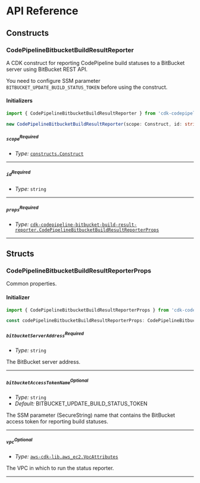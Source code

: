 # API Reference <a name="API Reference"></a>

## Constructs <a name="Constructs"></a>

### CodePipelineBitbucketBuildResultReporter <a name="cdk-codepipeline-bitbucket-build-result-reporter.CodePipelineBitbucketBuildResultReporter"></a>

A CDK construct for reporting CodePipeline build statuses to a BitBucket server using BitBucket REST API.

You need to configure SSM parameter `BITBUCKET_UPDATE_BUILD_STATUS_TOKEN` before using the construct.

#### Initializers <a name="cdk-codepipeline-bitbucket-build-result-reporter.CodePipelineBitbucketBuildResultReporter.Initializer"></a>

```typescript
import { CodePipelineBitbucketBuildResultReporter } from 'cdk-codepipeline-bitbucket-build-result-reporter'

new CodePipelineBitbucketBuildResultReporter(scope: Construct, id: string, props: CodePipelineBitbucketBuildResultReporterProps)
```

##### `scope`<sup>Required</sup> <a name="cdk-codepipeline-bitbucket-build-result-reporter.CodePipelineBitbucketBuildResultReporter.parameter.scope"></a>

- *Type:* [`constructs.Construct`](#constructs.Construct)

---

##### `id`<sup>Required</sup> <a name="cdk-codepipeline-bitbucket-build-result-reporter.CodePipelineBitbucketBuildResultReporter.parameter.id"></a>

- *Type:* `string`

---

##### `props`<sup>Required</sup> <a name="cdk-codepipeline-bitbucket-build-result-reporter.CodePipelineBitbucketBuildResultReporter.parameter.props"></a>

- *Type:* [`cdk-codepipeline-bitbucket-build-result-reporter.CodePipelineBitbucketBuildResultReporterProps`](#cdk-codepipeline-bitbucket-build-result-reporter.CodePipelineBitbucketBuildResultReporterProps)

---





## Structs <a name="Structs"></a>

### CodePipelineBitbucketBuildResultReporterProps <a name="cdk-codepipeline-bitbucket-build-result-reporter.CodePipelineBitbucketBuildResultReporterProps"></a>

Common properties.

#### Initializer <a name="[object Object].Initializer"></a>

```typescript
import { CodePipelineBitbucketBuildResultReporterProps } from 'cdk-codepipeline-bitbucket-build-result-reporter'

const codePipelineBitbucketBuildResultReporterProps: CodePipelineBitbucketBuildResultReporterProps = { ... }
```

##### `bitbucketServerAddress`<sup>Required</sup> <a name="cdk-codepipeline-bitbucket-build-result-reporter.CodePipelineBitbucketBuildResultReporterProps.property.bitbucketServerAddress"></a>

- *Type:* `string`

The BitBucket server address.

---

##### `bitbucketAccessTokenName`<sup>Optional</sup> <a name="cdk-codepipeline-bitbucket-build-result-reporter.CodePipelineBitbucketBuildResultReporterProps.property.bitbucketAccessTokenName"></a>

- *Type:* `string`
- *Default:* BITBUCKET_UPDATE_BUILD_STATUS_TOKEN

The SSM parameter (SecureString) name that contains the BitBucket access token for reporting build statuses.

---

##### `vpc`<sup>Optional</sup> <a name="cdk-codepipeline-bitbucket-build-result-reporter.CodePipelineBitbucketBuildResultReporterProps.property.vpc"></a>

- *Type:* [`aws-cdk-lib.aws_ec2.VpcAttributes`](#aws-cdk-lib.aws_ec2.VpcAttributes)

The VPC in which to run the status reporter.

---



